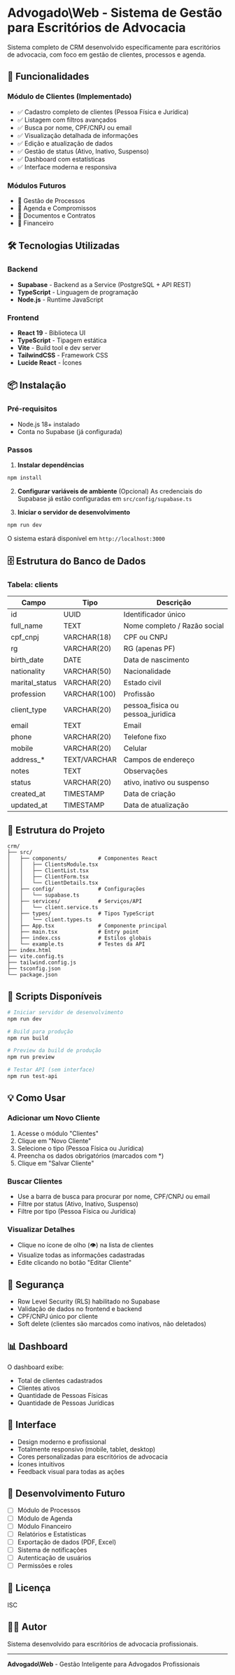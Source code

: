 # Advogado\Web - Sistema de Gestão para Escritórios de Advocacia

Sistema completo de CRM desenvolvido especificamente para escritórios de advocacia, com foco em gestão de clientes, processos e agenda.

## 🚀 Funcionalidades

### Módulo de Clientes (Implementado)
- ✅ Cadastro completo de clientes (Pessoa Física e Jurídica)
- ✅ Listagem com filtros avançados
- ✅ Busca por nome, CPF/CNPJ ou email
- ✅ Visualização detalhada de informações
- ✅ Edição e atualização de dados
- ✅ Gestão de status (Ativo, Inativo, Suspenso)
- ✅ Dashboard com estatísticas
- ✅ Interface moderna e responsiva

### Módulos Futuros
- 🔄 Gestão de Processos
- 🔄 Agenda e Compromissos
- 🔄 Documentos e Contratos
- 🔄 Financeiro

## 🛠️ Tecnologias Utilizadas

### Backend
- **Supabase** - Backend as a Service (PostgreSQL + API REST)
- **TypeScript** - Linguagem de programação
- **Node.js** - Runtime JavaScript

### Frontend
- **React 19** - Biblioteca UI
- **TypeScript** - Tipagem estática
- **Vite** - Build tool e dev server
- **TailwindCSS** - Framework CSS
- **Lucide React** - Ícones

## 📦 Instalação

### Pré-requisitos
- Node.js 18+ instalado
- Conta no Supabase (já configurada)

### Passos

1. **Instalar dependências**
```bash
npm install
```

2. **Configurar variáveis de ambiente** (Opcional)
As credenciais do Supabase já estão configuradas em `src/config/supabase.ts`

3. **Iniciar o servidor de desenvolvimento**
```bash
npm run dev
```

O sistema estará disponível em `http://localhost:3000`

## 🗄️ Estrutura do Banco de Dados

### Tabela: clients

| Campo | Tipo | Descrição |
|-------|------|-----------|
| id | UUID | Identificador único |
| full_name | TEXT | Nome completo / Razão social |
| cpf_cnpj | VARCHAR(18) | CPF ou CNPJ |
| rg | VARCHAR(20) | RG (apenas PF) |
| birth_date | DATE | Data de nascimento |
| nationality | VARCHAR(50) | Nacionalidade |
| marital_status | VARCHAR(20) | Estado civil |
| profession | VARCHAR(100) | Profissão |
| client_type | VARCHAR(20) | pessoa_fisica ou pessoa_juridica |
| email | TEXT | Email |
| phone | VARCHAR(20) | Telefone fixo |
| mobile | VARCHAR(20) | Celular |
| address_* | TEXT/VARCHAR | Campos de endereço |
| notes | TEXT | Observações |
| status | VARCHAR(20) | ativo, inativo ou suspenso |
| created_at | TIMESTAMP | Data de criação |
| updated_at | TIMESTAMP | Data de atualização |

## 📁 Estrutura do Projeto

```
crm/
├── src/
│   ├── components/          # Componentes React
│   │   ├── ClientsModule.tsx
│   │   ├── ClientList.tsx
│   │   ├── ClientForm.tsx
│   │   └── ClientDetails.tsx
│   ├── config/              # Configurações
│   │   └── supabase.ts
│   ├── services/            # Serviços/API
│   │   └── client.service.ts
│   ├── types/               # Tipos TypeScript
│   │   └── client.types.ts
│   ├── App.tsx              # Componente principal
│   ├── main.tsx             # Entry point
│   ├── index.css            # Estilos globais
│   └── example.ts           # Testes da API
├── index.html
├── vite.config.ts
├── tailwind.config.js
├── tsconfig.json
└── package.json
```

## 🎯 Scripts Disponíveis

```bash
# Iniciar servidor de desenvolvimento
npm run dev

# Build para produção
npm run build

# Preview da build de produção
npm run preview

# Testar API (sem interface)
npm run test-api
```

## 💡 Como Usar

### Adicionar um Novo Cliente

1. Acesse o módulo "Clientes"
2. Clique em "Novo Cliente"
3. Selecione o tipo (Pessoa Física ou Jurídica)
4. Preencha os dados obrigatórios (marcados com *)
5. Clique em "Salvar Cliente"

### Buscar Clientes

- Use a barra de busca para procurar por nome, CPF/CNPJ ou email
- Filtre por status (Ativo, Inativo, Suspenso)
- Filtre por tipo (Pessoa Física ou Jurídica)

### Visualizar Detalhes

- Clique no ícone de olho (👁️) na lista de clientes
- Visualize todas as informações cadastradas
- Edite clicando no botão "Editar Cliente"

## 🔐 Segurança

- Row Level Security (RLS) habilitado no Supabase
- Validação de dados no frontend e backend
- CPF/CNPJ único por cliente
- Soft delete (clientes são marcados como inativos, não deletados)

## 📊 Dashboard

O dashboard exibe:
- Total de clientes cadastrados
- Clientes ativos
- Quantidade de Pessoas Físicas
- Quantidade de Pessoas Jurídicas

## 🎨 Interface

- Design moderno e profissional
- Totalmente responsivo (mobile, tablet, desktop)
- Cores personalizadas para escritórios de advocacia
- Ícones intuitivos
- Feedback visual para todas as ações

## 🚧 Desenvolvimento Futuro

- [ ] Módulo de Processos
- [ ] Módulo de Agenda
- [ ] Módulo Financeiro
- [ ] Relatórios e Estatísticas
- [ ] Exportação de dados (PDF, Excel)
- [ ] Sistema de notificações
- [ ] Autenticação de usuários
- [ ] Permissões e roles

## 📝 Licença

ISC

## 👨‍💻 Autor

Sistema desenvolvido para escritórios de advocacia profissionais.

---

**Advogado\Web** - Gestão Inteligente para Advogados Profissionais
